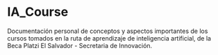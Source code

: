 # IA_Course
Documentación personal de conceptos y aspectos importantes de los cursos tomados en la ruta de aprendizaje de inteligencia artificial, de la Beca Platzi El Salvador - Secretaria de Innovación. 
